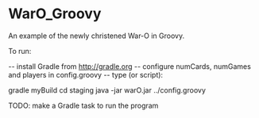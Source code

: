 WarO_Groovy
===========

An example of the newly christened War-O in Groovy.

To run:

-- install Gradle from http://gradle.org
-- configure numCards, numGames and players in config.groovy
-- type (or script): 

gradle myBuild
cd staging
java -jar warO.jar ../config.groovy

TODO: make a Gradle task to run the program

